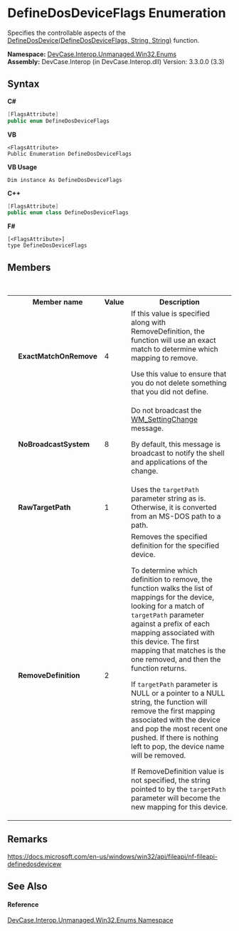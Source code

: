 # DefineDosDeviceFlags Enumeration
 

Specifies the controllable aspects of the <a href="M_DevCase_Interop_Unmanaged_Win32_NativeMethods_DefineDosDevice">DefineDosDevice(DefineDosDeviceFlags, String, String)</a> function.

**Namespace:**&nbsp;<a href="N_DevCase_Interop_Unmanaged_Win32_Enums">DevCase.Interop.Unmanaged.Win32.Enums</a><br />**Assembly:**&nbsp;DevCase.Interop (in DevCase.Interop.dll) Version: 3.3.0.0 (3.3)

## Syntax

**C#**<br />
``` C#
[FlagsAttribute]
public enum DefineDosDeviceFlags
```

**VB**<br />
``` VB
<FlagsAttribute>
Public Enumeration DefineDosDeviceFlags
```

**VB Usage**<br />
``` VB Usage
Dim instance As DefineDosDeviceFlags
```

**C++**<br />
``` C++
[FlagsAttribute]
public enum class DefineDosDeviceFlags
```

**F#**<br />
``` F#
[<FlagsAttribute>]
type DefineDosDeviceFlags
```


## Members
&nbsp;<table><tr><th></th><th>Member name</th><th>Value</th><th>Description</th></tr><tr><td /><td target="F:DevCase.Interop.Unmanaged.Win32.Enums.DefineDosDeviceFlags.ExactMatchOnRemove">**ExactMatchOnRemove**</td><td>4</td><td>If this value is specified along with RemoveDefinition, the function will use an exact match to determine which mapping to remove. 

 Use this value to ensure that you do not delete something that you did not define.</td></tr><tr><td /><td target="F:DevCase.Interop.Unmanaged.Win32.Enums.DefineDosDeviceFlags.NoBroadcastSystem">**NoBroadcastSystem**</td><td>8</td><td>Do not broadcast the <a href="T_DevCase_Interop_Unmanaged_Win32_Enums_WindowMessages">WM_SettingChange</a> message. 

 By default, this message is broadcast to notify the shell and applications of the change.</td></tr><tr><td /><td target="F:DevCase.Interop.Unmanaged.Win32.Enums.DefineDosDeviceFlags.RawTargetPath">**RawTargetPath**</td><td>1</td><td>Uses the `targetPath` parameter string as is. Otherwise, it is converted from an MS-DOS path to a path.</td></tr><tr><td /><td target="F:DevCase.Interop.Unmanaged.Win32.Enums.DefineDosDeviceFlags.RemoveDefinition">**RemoveDefinition**</td><td>2</td><td>Removes the specified definition for the specified device. 

 To determine which definition to remove, the function walks the list of mappings for the device, looking for a match of `targetPath` parameter against a prefix of each mapping associated with this device. The first mapping that matches is the one removed, and then the function returns. 

 If `targetPath` parameter is NULL or a pointer to a NULL string, the function will remove the first mapping associated with the device and pop the most recent one pushed. If there is nothing left to pop, the device name will be removed. 

 If RemoveDefinition value is not specified, the string pointed to by the `targetPath` parameter will become the new mapping for this device.</td></tr></table>

## Remarks
<a href="https://docs.microsoft.com/en-us/windows/win32/api/fileapi/nf-fileapi-definedosdevicew" target="_blank">https://docs.microsoft.com/en-us/windows/win32/api/fileapi/nf-fileapi-definedosdevicew</a>

## See Also


#### Reference
<a href="N_DevCase_Interop_Unmanaged_Win32_Enums">DevCase.Interop.Unmanaged.Win32.Enums Namespace</a><br />